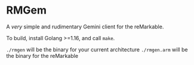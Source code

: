 # RMGem

A *very* simple and rudimentary Gemini client for the reMarkable.

To build, install Golang >=1.16, and call `make`.

`./rmgen` will be the binary for your current architecture
`./rmgen.arm` will be the binary for the reMarkable
